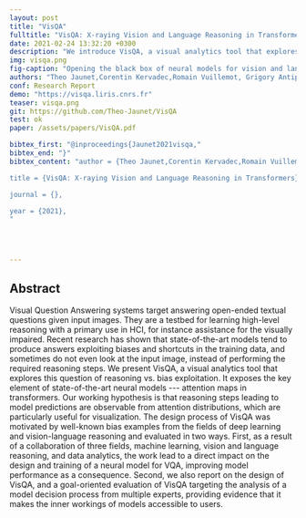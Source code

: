 ```yaml
---
layout: post
title: "VisQA"
fulltitle: "VisQA: X-raying Vision and Language Reasoning in Transformers"
date: 2021-02-24 13:32:20 +0300
description: "We introduce VisQA, a visual analytics tool that explores the question of reasoning vs. bias exploitation in Visual Question Answering systems."
img: visqa.png
fig-caption: "Opening the black box of neural models for vision and language reasoning: given an open-ended question and an image ①, VisQA enables to investigate whether a trained model resorts to reasoning or to bias exploitation to provide its answer. This can be achieved by exploring the behavior of a set of attention heads ②, each producing an attention map ⑤, which manage how different items of the problem relate to each other. Heads can be selected ③, for instance, based on color-coded activity statistics. Their semantics can be linked to language functions derived from dataset-level statistics ④, filtered and compared between different models."
authors: "Theo Jaunet,Corentin Kervadec,Romain Vuillemot, Grigory Antipov, Moez Baccouche, Christian Wolf"
conf: Research Report
demo: "https://visqa.liris.cnrs.fr"
teaser: visqa.png
git: https://github.com/Theo-Jaunet/VisQA
test: ok
paper: /assets/papers/VisQA.pdf

bibtex_first: "@inproceedings{Jaunet2021visqa,"
bibtex_end: "}"
bibtex_content: "author = {Theo Jaunet,Corentin Kervadec,Romain Vuillemot, Grigory Antipov, Moez Baccouche,   and Christian Wolf},

title = {VisQA: X-raying Vision and Language Reasoning in Transformers},

journal = {},

year = {2021},
"




---
```



## Abstract   

Visual Question Answering systems target answering open-ended textual questions given input images. They are a testbed for learning high-level reasoning with a primary use in HCI, for instance assistance for the visually impaired. Recent research has shown that state-of-the-art models tend to produce answers exploiting biases and shortcuts in the training data, and sometimes do not even look at the input image, instead of performing the required reasoning steps. We present VisQA, a visual analytics tool that
explores this question of reasoning vs. bias exploitation. It exposes the key element of state-of-the-art neural models --- attention maps in transformers. Our working hypothesis is that reasoning steps leading to model predictions are observable from attention distributions, which are particularly useful for visualization. The design process of VisQA was motivated by well-known bias examples from the fields of deep learning and vision-language reasoning and evaluated in two ways. First, as a result of a collaboration of three fields, machine learning, vision and language reasoning, and data analytics, the work lead to a direct impact on the design and training of a neural model for VQA, improving model performance as a consequence. Second, we also report on the design of VisQA, and a goal-oriented evaluation of VisQA targeting the analysis of a model decision process from multiple experts, providing evidence that it makes the inner workings of models accessible to users.
 

 

 

 

 

